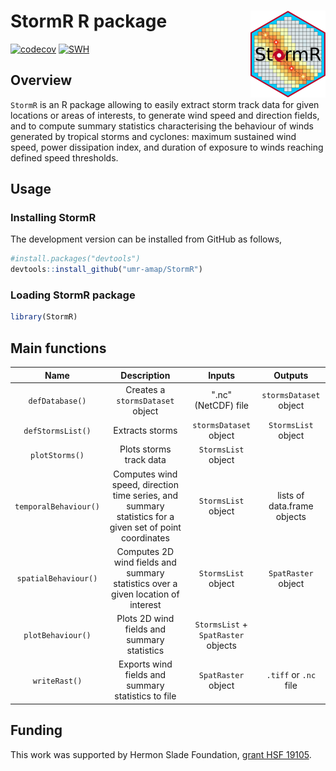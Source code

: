 

# StormR R package <img src="man/figures/logo.png" align="right" alt="" width="120" />

<!-- badges: start -->
[![codecov](https://codecov.io/github/umr-amap/StormR/branch/master/graph/badge.svg?token=5YMVL4TFB5)](https://codecov.io/github/umr-amap/StormR)
[![SWH](https://archive.softwareheritage.org/badge/origin/https://github.com/umr-amap/StormR/)](https://archive.softwareheritage.org/browse/origin/?origin_url=https://github.com/umr-amap/StormR)
<!-- badges: end -->

## Overview

`StormR` is an R package allowing to easily extract storm track data for given locations or areas of interests, to generate wind speed and direction fields, and to compute summary statistics characterising the behaviour of winds generated by tropical storms and cyclones: maximum sustained wind speed, power dissipation index, and duration of exposure to winds reaching defined speed thresholds.

## Usage

### Installing StormR

The development version can be installed from GitHub as follows,

``` r
#install.packages("devtools")
devtools::install_github("umr-amap/StormR")
```

### Loading StormR package

``` r
library(StormR)
```

## Main functions

| **Name** | **Description** | **Inputs** | **Outputs** |
|:--:|:----:|:-----------:|:-----:|
|`defDatabase()`|Creates a `stormsDataset` object|".nc" (NetCDF) file|`stormsDataset` object|
|`defStormsList()`|Extracts storms|`stormsDataset` object|`StormsList` object|
|`plotStorms()`|Plots storms track data|`StormsList` object||
|`temporalBehaviour()`|Computes wind speed, direction time series, and summary statistics for a given set of point coordinates |`StormsList` object|lists of data.frame objects|
|`spatialBehaviour()`|Computes 2D wind fields and summary statistics over a given location of interest |`StormsList` object|`SpatRaster` object|
|`plotBehaviour()`|Plots 2D wind fields and summary statistics|`StormsList` + `SpatRaster` objects||
|`writeRast()`|Exports wind fields and summary statistics to file|`SpatRaster` object|`.tiff` or `.nc` file|

## Funding
This work was supported by Hermon Slade Foundation, [grant HSF 19105](http://www.hermonslade.org.au/hsf-19105/).
